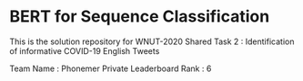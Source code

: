 # BERT for Sequence Classification 

This is the solution repository for WNUT-2020 Shared Task 2 : Identification of informative COVID-19 English Tweets

Team Name : Phonemer
Private Leaderboard Rank : 6
